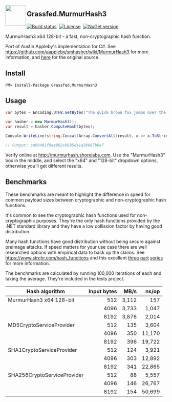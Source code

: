 <p>
<img align="left" width="64" height="64" src="http://judsonwhite.com/images/Grassfed.MurmurHash3.png" />
<h2>Grassfed.MurmurHash3</h2>
</p>

[![Build status](https://ci.appveyor.com/api/projects/status/qhs43u199n1gpbhy?svg=true)](https://ci.appveyor.com/project/judwhite/grassfed-murmurhash3)&nbsp;&nbsp;[![License](http://img.shields.io/:license-mit-blue.svg)](http://doge.mit-license.org)&nbsp;&nbsp;[![NuGet version](https://badge.fury.io/nu/Grassfed.MurmurHash3.svg)](https://www.nuget.org/packages/Grassfed.MurmurHash3)

MurmurHash3 x64 128-bit - a fast, non-cryptographic hash function.

Port of Austin Appleby's implementation for C#. See https://github.com/aappleby/smhasher/wiki/MurmurHash3 for more information, and [here](https://github.com/aappleby/smhasher/blob/61a0530f28277f2e850bfc39600ce61d02b518de/src/MurmurHash3.cpp#L255) for the original source.

## Install

`PM> Install-Package Grassfed.MurmurHash3`

## Usage

```c#
var bytes = Encoding.UTF8.GetBytes("The quick brown fox jumps over the lazy dog.");

var hasher = new MurmurHash3();
var result = hasher.ComputeHash(bytes);

Console.WriteLine(string.Concat(Array.ConvertAll(result, x => x.ToString("x2"))));

// Output: cd99481f9ee902c9695da1a38987b6e7
```

Verify online at http://murmurhash.shorelabs.com. Use the "MurmurHash3" box in the middle, and select the "x64" and "128-bit" dropdown options, otherwise you'll get different results.

## Benchmarks

These benchmarks are meant to highlight the difference in speed for common payload sizes between cryptographic and non-cryptographic hash functions.

It's common to see the cryptographic hash functions used for non-cryptographic purposes. They're the only hash functions provided by the .NET standard library and they have a low collission factor by having good distribution.

Many hash functions have good distribution without being secure against preimage attacks. If speed matters for your use case there are well researched options with empirical data to back up the claims. See https://www.strchr.com/hash_functions and this excellent [three](https://research.neustar.biz/2011/12/05/choosing-a-good-hash-function-part-1/) [part](https://research.neustar.biz/2011/12/29/choosing-a-good-hash-function-part-2/) [series](https://research.neustar.biz/2012/02/02/choosing-a-good-hash-function-part-3/) for more information.

The benchmarks are calculated by running 100,000 iterations of each and taking the average. They're included in the tests project.

Hash algorithm              | Input bytes | MB/s   | ns/op
----------------------------|-----------: |------: |------: 
MurmurHash3 x64 128-bit     | 512         | 3,112  | 157
&nbsp;                      | 4096        | 3,733  | 1,047
&nbsp;                      | 8192        | 3,878  | 2,014
MD5CryptoServiceProvider    | 512         |   135  | 3,604
&nbsp;                      | 4096        |   350  | 11,170
&nbsp;                      | 8192        |   396  | 19,722
SHA1CryptoServiceProvider   | 512         |   124  | 3,921
&nbsp;                      | 4096        |   303  | 12,892
&nbsp;                      | 8192        |   341  | 22,865
SHA256CryptoServiceProvider | 512         |    88  | 5,557
&nbsp;                      | 4096        |   146  | 26,767
&nbsp;                      | 8192        |   154  | 50,699
